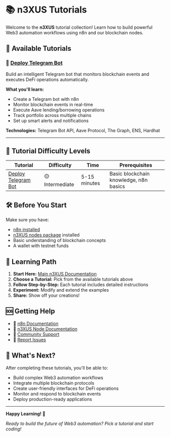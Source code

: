 # 📚 n3XUS Tutorials

Welcome to the **n3XUS** tutorial collection! Learn how to build powerful Web3 automation workflows using n8n and our blockchain nodes.

## 🚀 Available Tutorials

### 🤖 [Deploy Telegram Bot](./Deploy_TG_Bot/README.md)

Build an intelligent Telegram bot that monitors blockchain events and executes DeFi operations automatically.

**What you'll learn:**

- Create a Telegram bot with n8n
- Monitor blockchain events in real-time
- Execute Aave lending/borrowing operations
- Track portfolio across multiple chains
- Set up smart alerts and notifications

**Technologies:** Telegram Bot API, Aave Protocol, The Graph, ENS, Hardhat

---

## 🎯 Tutorial Difficulty Levels

| Tutorial                                         | Difficulty      | Time         | Prerequisites                          |
| ------------------------------------------------ | --------------- | ------------ | -------------------------------------- |
| [Deploy Telegram Bot](./Deploy_TG_Bot/README.md) | 🟡 Intermediate | 5-15 minutes | Basic blockchain knowledge, n8n basics |

## 🛠️ Before You Start

Make sure you have:

- [n8n installed](https://docs.n8n.io/getting-started/installation/)
- [n3XUS nodes package](../README.md#installation) installed
- Basic understanding of blockchain concepts
- A wallet with testnet funds

## 📖 Learning Path

1. **Start Here:** [Main n3XUS Documentation](../README.md)
2. **Choose a Tutorial:** Pick from the available tutorials above
3. **Follow Step-by-Step:** Each tutorial includes detailed instructions
4. **Experiment:** Modify and extend the examples
5. **Share:** Show off your creations!

## 🆘 Getting Help

- 📖 [n8n Documentation](https://docs.n8n.io/)
- 🔗 [n3XUS Node Documentation](../README.md)
- 💬 [Community Support](https://github.com/your-repo/issues)
- 🐛 [Report Issues](https://github.com/your-repo/issues)

## 🎉 What's Next?

After completing these tutorials, you'll be able to:

- Build complex Web3 automation workflows
- Integrate multiple blockchain protocols
- Create user-friendly interfaces for DeFi operations
- Monitor and respond to blockchain events
- Deploy production-ready applications

---

**Happy Learning! 🚀**

_Ready to build the future of Web3 automation? Pick a tutorial and start coding!_
